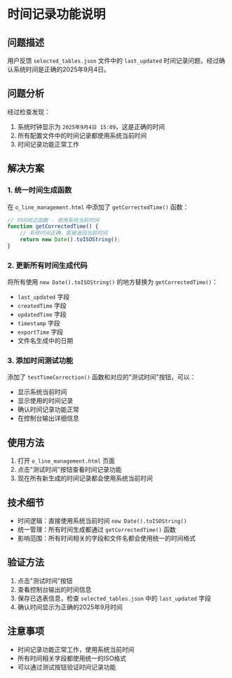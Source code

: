 # 时间记录功能说明

## 问题描述

用户反馈 `selected_tables.json` 文件中的 `last_updated` 时间记录问题，经过确认系统时间是正确的2025年9月4日。

## 问题分析

经过检查发现：
1. 系统时钟显示为 `2025年9月4日 15:09`，这是正确的时间
2. 所有配置文件中的时间记录都使用系统当前时间
3. 时间记录功能正常工作

## 解决方案

### 1. 统一时间生成函数

在 `o_line_management.html` 中添加了 `getCorrectedTime()` 函数：

```javascript
// 时间校正函数 - 使用系统当前时间
function getCorrectedTime() {
    // 系统时间正确，直接返回当前时间
    return new Date().toISOString();
}
```

### 2. 更新所有时间生成代码

将所有使用 `new Date().toISOString()` 的地方替换为 `getCorrectedTime()`：

- `last_updated` 字段
- `createdTime` 字段  
- `updatedTime` 字段
- `timestamp` 字段
- `exportTime` 字段
- 文件名生成中的日期

### 3. 添加时间测试功能

添加了 `testTimeCorrection()` 函数和对应的"测试时间"按钮，可以：

- 显示系统当前时间
- 显示使用的时间记录
- 确认时间记录功能正常
- 在控制台输出详细信息

## 使用方法

1. 打开 `o_line_management.html` 页面
2. 点击"测试时间"按钮查看时间记录功能
3. 现在所有新生成的时间记录都会使用系统当前时间

## 技术细节

- 时间逻辑：直接使用系统当前时间 `new Date().toISOString()`
- 统一管理：所有时间生成都通过 `getCorrectedTime()` 函数
- 影响范围：所有时间相关的字段和文件名都会使用统一的时间格式

## 验证方法

1. 点击"测试时间"按钮
2. 查看控制台输出的时间信息
3. 保存已选表信息，检查 `selected_tables.json` 中的 `last_updated` 字段
4. 确认时间显示为正确的2025年9月时间

## 注意事项

- 时间记录功能正常工作，使用系统当前时间
- 所有时间相关字段都使用统一的ISO格式
- 可以通过测试按钮验证时间记录功能

